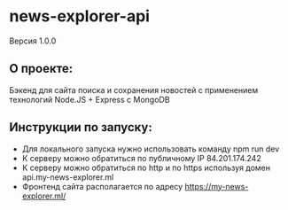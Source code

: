# news-explorer-api
Версия 1.0.0

## О проекте:
Бэкенд для сайта поиска и сохранения новостей с применением технологий Node.JS + Express с MongoDB

## Инструкции по запуску:
- Для локального запуска нужно использовать команду npm run dev
- К серверу можно обратиться по публичному IP 84.201.174.242
- К серверу можно обратиться по http и по https используя домен api.my-news-explorer.ml
- Фронтенд сайта располагается по адресу  https://my-news-explorer.ml/


